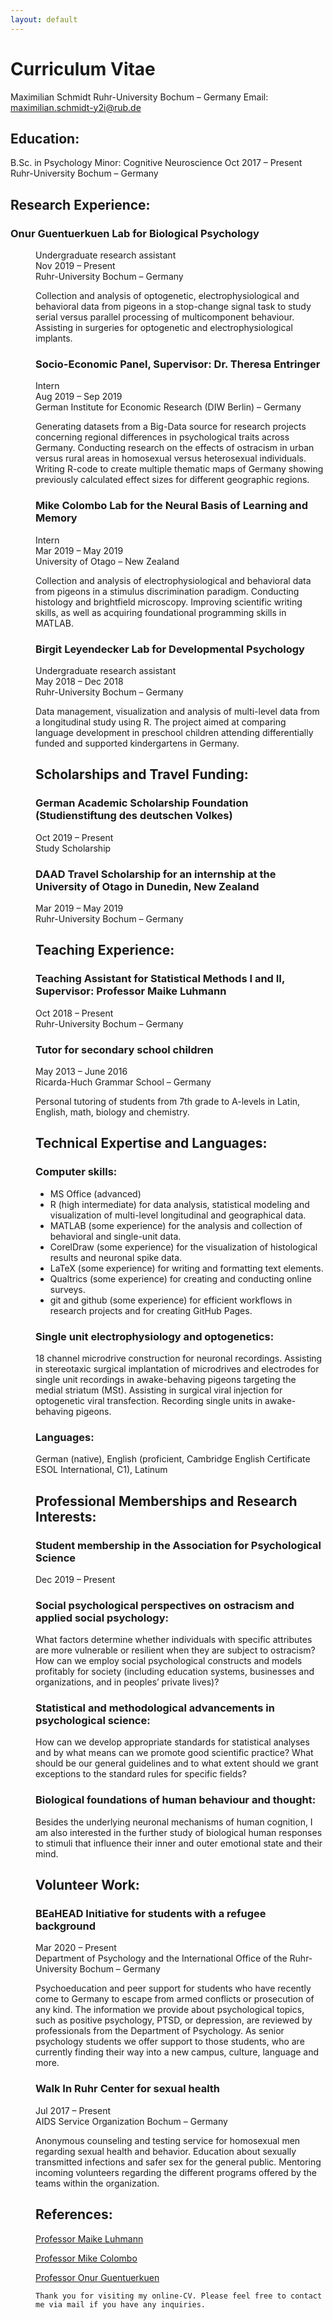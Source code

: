 ```yaml
---
layout: default
---
```


# Curriculum Vitae

Maximilian Schmidt
Ruhr-University Bochum – Germany
Email: maximilian.schmidt-y2i@rub.de

## Education:

B.Sc. in Psychology
Minor: Cognitive Neuroscience
Oct 2017 – Present
Ruhr-University Bochum – Germany

## Research Experience:

### Onur Guentuerkuen Lab for Biological Psychology

<dd>Undergraduate research assistant<dd>
<dd>Nov 2019 – Present<dd> 
<dd>Ruhr-University Bochum – Germany<dd> 

Collection and analysis of optogenetic, electrophysiological and behavioral data from pigeons in a stop-change signal task to study serial versus parallel processing of multicomponent behaviour. Assisting in surgeries for optogenetic and electrophysiological implants. 

### Socio-Economic Panel, Supervisor: Dr. Theresa Entringer

<dd>Intern<dd>
<dd>Aug 2019 – Sep 2019<dd>
<dd>German Institute for Economic Research (DIW Berlin) – Germany<dd>

Generating datasets from a Big-Data source for research projects concerning regional differences in psychological traits across Germany. Conducting research on the effects of ostracism in urban versus rural areas in homosexual versus heterosexual individuals. Writing R-code to create multiple thematic maps of Germany showing previously calculated effect sizes for different geographic regions.

### Mike Colombo Lab for the Neural Basis of Learning and Memory 

<dd>Intern<dd>
<dd>Mar 2019 – May 2019<dd>
<dd>University of Otago – New Zealand<dd>

Collection and analysis of electrophysiological and behavioral data from pigeons in a stimulus discrimination paradigm. Conducting histology and brightfield microscopy. Improving scientific writing skills, as well as acquiring foundational programming skills in MATLAB.

### Birgit Leyendecker Lab for Developmental Psychology

<dd>Undergraduate research assistant<dd>
<dd>May 2018 – Dec 2018<dd>
<dd>Ruhr-University Bochum – Germany<dd>

Data management, visualization and analysis of multi-level data from a longitudinal study using R. The project aimed at comparing language development in preschool children attending differentially funded and supported kindergartens in Germany.

## Scholarships and Travel Funding:

### German Academic Scholarship Foundation (Studienstiftung des deutschen Volkes)

<dd>Oct 2019 – Present<dd>
<dd>Study Scholarship<dd>


### DAAD Travel Scholarship for an internship at the University of Otago in Dunedin, New Zealand

<dd>Mar 2019 – May 2019<dd>
<dd>Ruhr-University Bochum – Germany<dd>


## Teaching Experience:

### Teaching Assistant for Statistical Methods I and II, Supervisor: Professor Maike Luhmann

<dd>Oct 2018 – Present<dd>
<dd>Ruhr-University Bochum – Germany<dd>


### Tutor for secondary school children

<dd>May 2013 – June 2016<dd>
<dd>Ricarda-Huch Grammar School – Germany<dd>

Personal tutoring of students from 7th grade to A-levels in Latin, English, math, biology and chemistry.

## Technical Expertise and Languages:

### Computer skills: 
*   MS Office (advanced)
*   R (high intermediate) for data analysis, statistical modeling and visualization of multi-level longitudinal and geographical data. 
*   MATLAB (some experience) for the analysis and collection of behavioral and single-unit data. 
*   CorelDraw (some experience) for the visualization of histological results and neuronal spike data. 
*   LaTeX (some experience) for writing and formatting text elements. 
*   Qualtrics (some experience) for creating and conducting online surveys.
*   git and github (some experience) for efficient workflows in research projects and for creating GitHub Pages.

### Single unit electrophysiology and optogenetics: 
18 channel microdrive construction for neuronal recordings. Assisting in stereotaxic surgical implantation of microdrives and electrodes for single unit recordings in awake-behaving pigeons targeting the medial striatum (MSt). Assisting in surgical viral injection for optogenetic viral transfection. Recording single units in awake-behaving pigeons.

### Languages: 
German (native), English (proficient, Cambridge English Certificate ESOL International, C1), Latinum

## Professional Memberships and Research Interests:

### Student membership in the Association for Psychological Science
Dec 2019 – Present 

### Social psychological perspectives on ostracism and applied social psychology: 
What factors determine whether individuals with specific attributes are more vulnerable or resilient when they are subject to ostracism? How can we employ social psychological constructs and models profitably for society (including education systems, businesses and organizations, and in peoples’ private lives)?

### Statistical and methodological advancements in psychological science: 
How can we develop appropriate standards for statistical analyses and by what means can we promote good scientific practice? What should be our general guidelines and to what extent should we grant exceptions to the standard rules for specific fields? 

### Biological foundations of human behaviour and thought: 
Besides the underlying neuronal mechanisms of human cognition, I am also interested in the further study of biological human responses to stimuli that influence their inner and outer emotional state and their mind.

## Volunteer Work:

### BEaHEAD Initiative for students with a refugee background

<dd>Mar 2020 – Present<dd>
<dd>Department of Psychology and the International Office of the Ruhr-University Bochum – Germany<dd>

Psychoeducation and peer support for students who have recently come to Germany to escape from armed conflicts or prosecution of any kind. The information we provide about psychological topics, such as positive psychology, PTSD, or depression, are reviewed by professionals from the Department of Psychology. As senior psychology students we offer support to those students, who are currently finding their way into a new campus, culture, language and more. 

### Walk In Ruhr Center for sexual health

<dd>Jul 2017 – Present<dd>
<dd>AIDS Service Organization Bochum – Germany<dd>

Anonymous counseling and testing service for homosexual men regarding sexual health and behavior. Education about sexually transmitted infections and safer sex for the general public. Mentoring incoming volunteers regarding the different programs offered by the teams within the organization.

## References:

[Professor Maike Luhmann](http://www.pml.psy.rub.de/personen/index.html)

[Professor Mike Colombo](https://www.otago.ac.nz/psychology/staff/mikecolombo.html) 

[Professor Onur Guentuerkuen](https://www.bio.psy.ruhr-uni-bochum.de/members.html)

```
Thank you for visiting my online-CV. Please feel free to contact me via mail if you have any inquiries.
```
